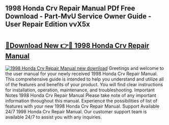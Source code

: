 ## 1998 Honda Crv Repair Manual PDf Free Download - Part-MvU Service Owner Guide - User Repair Edition vvX5x

# <h2><a href="http://bc37754.oget.top/?id=1998+Honda+Crv+Repair+Manual">🔗Download New 👉🔴 1998 Honda Crv Repair Manual</a></h2>

[![1998 Honda Crv Repair Manual new download](https://i.imgur.com/5g1atiW.png)](http://bc37754.oget.top/?id=1998+Honda+Crv+Repair+Manual)
Greetings and welcome to the user manual for your newly received 1998 Honda Crv Repair Manual. This comprehensive guide is intended to help you understand and utilize all of the features and benefits of your product. You will find clear instructions for installation, operation, maintenance, and troubleshooting. Important Notes 1998 Honda Crv Repair Manual Please take note of any important information throughout this manual. Experience the possibilities of list of features with your new 1998 Honda Crv Repair Manual. Support Available 24/7 1998 Honda Crv Repair Manual. Our customer support team is available 24/7 to assist you with any inquiries.
